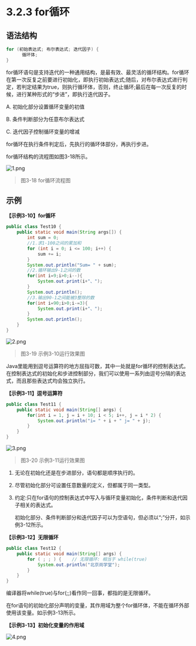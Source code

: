 # 3.2.3 for循环

## 语法结构　

```java
for (初始表达式; 布尔表达式; 迭代因子) {
      循环体;
}
```

   for循环语句是支持迭代的一种通用结构，是最有效、最灵活的循环结构。for循环在第一次反复之前要进行初始化，即执行初始表达式;随后，对布尔表达式进行判定，若判定结果为true，则执行循环体，否则，终止循环;最后在每一次反复的时候，进行某种形式的“步进”，即执行迭代因子。

   A. 初始化部分设置循环变量的初值

   B. 条件判断部分为任意布尔表达式

   C. 迭代因子控制循环变量的增减

   for循环在执行条件判定后，先执行的循环体部分，再执行步进。

   for循环结构的流程图如图3-18所示。

![1.png](https://www.sxt.cn/360shop/Public/admin/UEditor/20170516/1494919708427157.png)

> 图3-18 for循环流程图

## 示例

**【示例3-10】for循环**　　

```java
public class Test10 {
    public static void main(String args[]) {
        int sum = 0;
        //1.求1-100之间的累加和
        for (int i = 0; i <= 100; i++) {
            sum += i;
        }
        System.out.println("Sum= " + sum);
        //2.循环输出9-1之间的数
        for(int i=9;i>0;i--){
            System.out.print(i+"、");
        }
        System.out.println();
        //3.输出90-1之间能被3整除的数
        for(int i=90;i>0;i-=3){
            System.out.print(i+"、");
        }
        System.out.println();
    }
}
```



![2.png](https://www.sxt.cn/360shop/Public/admin/UEditor/20170516/1494919882344126.png)

> 图3-19 示例3-10运行效果图

   Java里能用到逗号运算符的地方屈指可数，其中一处就是for循环的控制表达式。在控制表达式的初始化和步进控制部分，我们可以使用一系列由逗号分隔的表达式，而且那些表达式均会独立执行。

**【示例3-11】逗号运算符**　

```java
public class Test11 {
    public static void main(String[] args) { 
        for(int i = 1, j = i + 10; i < 5; i++, j = i * 2) {
            System.out.println("i= " + i + " j= " + j); 
        } 
    }
}
```



![3.png](https://www.sxt.cn/360shop/Public/admin/UEditor/20170516/1494919920133938.png)

> 图3-20 示例3-11运行效果图

1. 无论在初始化还是在步进部分，语句都是顺序执行的。

2. 尽管初始化部分可设置任意数量的定义，但都属于同一类型。

3. 约定:只在for语句的控制表达式中写入与循环变量初始化，条件判断和迭代因子相关的表达式。

   初始化部分、条件判断部分和迭代因子可以为空语句，但必须以“;”分开，如示例3-12所示。

**【示例3-12】无限循环**

```java
public class Test12 {
    public static void main(String[] args) { 
        for ( ; ; ) {    // 无限循环: 相当于 while(true)
            System.out.println("北京尚学堂");
        }
    }
}
```

   编译器将while(true)与for(;;)看作同一回事，都指的是无限循环。

   在for语句的初始化部分声明的变量，其作用域为整个for循环体，不能在循环外部使用该变量。如示例3-13所示。

**【示例3-13】初始化变量的作用域**

![4.png](https://www.sxt.cn/360shop/Public/admin/UEditor/20170516/1494920002726434.png)